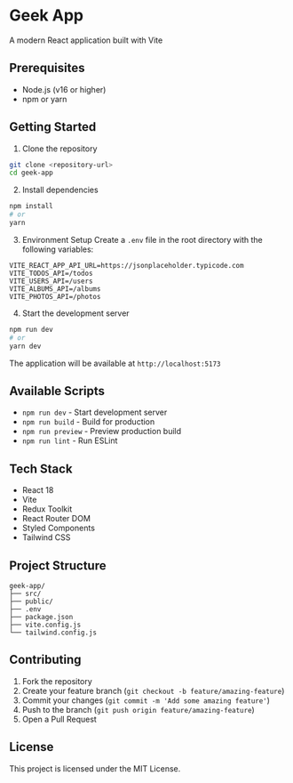 # Geek App

A modern React application built with Vite

## Prerequisites

- Node.js (v16 or higher)
- npm or yarn

## Getting Started

1. Clone the repository
```bash
git clone <repository-url>
cd geek-app
```

2. Install dependencies
```bash
npm install
# or
yarn
```

3. Environment Setup
Create a `.env` file in the root directory with the following variables:
```properties
VITE_REACT_APP_API_URL=https://jsonplaceholder.typicode.com
VITE_TODOS_API=/todos
VITE_USERS_API=/users
VITE_ALBUMS_API=/albums
VITE_PHOTOS_API=/photos
```

4. Start the development server
```bash
npm run dev
# or
yarn dev
```

The application will be available at `http://localhost:5173`

## Available Scripts

- `npm run dev` - Start development server
- `npm run build` - Build for production
- `npm run preview` - Preview production build
- `npm run lint` - Run ESLint

## Tech Stack

- React 18
- Vite
- Redux Toolkit
- React Router DOM
- Styled Components
- Tailwind CSS

## Project Structure

```
geek-app/
├── src/
├── public/
├── .env
├── package.json
├── vite.config.js
└── tailwind.config.js
```

## Contributing

1. Fork the repository
2. Create your feature branch (`git checkout -b feature/amazing-feature`)
3. Commit your changes (`git commit -m 'Add some amazing feature'`)
4. Push to the branch (`git push origin feature/amazing-feature`)
5. Open a Pull Request

## License

This project is licensed under the MIT License.
